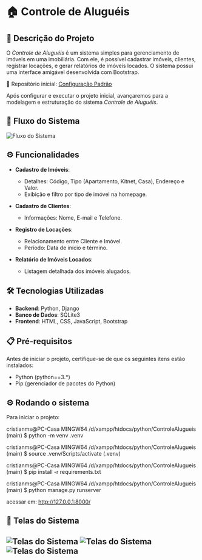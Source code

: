 # 🏠 Controle de Aluguéis

## 📝 Descrição do Projeto

O *Controle de Aluguéis* é um sistema simples para gerenciamento de imóveis em uma imobiliária. Com ele, é possível cadastrar imóveis, clientes, registrar locações, e gerar relatórios de imóveis locados. O sistema possui uma interface amigável desenvolvida com Bootstrap.


📂 Repositório inicial: [Configuração Padrão](https://github.com/cristianwk/ControleAlugueis)

Após configurar e executar o projeto inicial, avançaremos para a modelagem e estruturação do sistema *Controle de Aluguéis*.

## 🌟 Fluxo do Sistema

![Fluxo do Sistema](https://alugueis.consultoriawk.com/core.png)

## ⚙️ Funcionalidades

- **Cadastro de Imóveis**:

  - Detalhes: Código, Tipo (Apartamento, Kitnet, Casa), Endereço e Valor.
  - Exibição e filtro por tipo de imóvel na homepage.
- **Cadastro de Clientes**:

  - Informações: Nome, E-mail e Telefone.
- **Registro de Locações**:

  - Relacionamento entre Cliente e Imóvel.
  - Período: Data de início e término.
- **Relatório de Imóveis Locados**:

  - Listagem detalhada dos imóveis alugados.

## 🛠️ Tecnologias Utilizadas

- **Backend**: Python, Django
- **Banco de Dados**: SQLite3
- **Frontend**: HTML, CSS, JavaScript, Bootstrap

## 📋 Pré-requisitos

Antes de iniciar o projeto, certifique-se de que os seguintes itens estão instalados:

- Python (python==3.*)
- Pip (gerenciador de pacotes do Python)

## ⚙️ Rodando o sistema

Para iniciar o projeto:

cristianms@PC-Casa MINGW64 /d/xampp/htdocs/python/ControleAlugueis (main)
$ python -m venv .venv

cristianms@PC-Casa MINGW64 /d/xampp/htdocs/python/ControleAlugueis (main)
$ source .venv/Scripts/activate
(.venv) 

cristianms@PC-Casa MINGW64 /d/xampp/htdocs/python/ControleAlugueis (main)
$ pip install -r requirements.txt

cristianms@PC-Casa MINGW64 /d/xampp/htdocs/python/ControleAlugueis (main)
$ python manage.py runserver

acessar em: http://127.0.0.1:8000/

## 🌟 Telas do Sistema

![Telas do Sistema](https://alugueis.consultoriawk.com/home.png)
![Telas do Sistema](https://alugueis.consultoriawk.com/cad_cliente.png)
![Telas do Sistema](https://alugueis.consultoriawk.com/cad_imovel.png)
---
